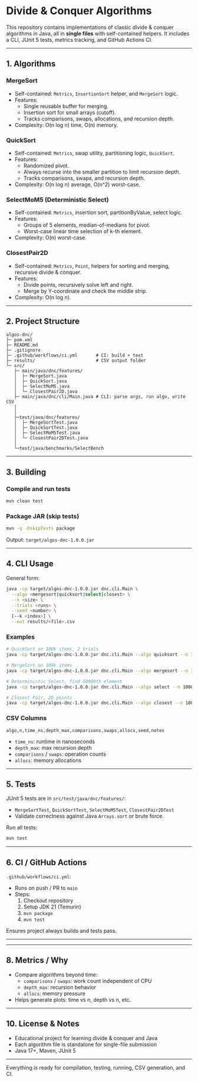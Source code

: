 # Divide & Conquer Algorithms

This repository contains implementations of classic divide & conquer algorithms in Java, all in **single files** with self-contained helpers. It includes a CLI, JUnit 5 tests, metrics tracking, and GitHub Actions CI.

---

## 1. Algorithms

### MergeSort
- Self-contained: `Metrics`, `InsertionSort` helper, and `MergeSort` logic.
- Features:
    - Single reusable buffer for merging.
    - Insertion sort for small arrays (cutoff).
    - Tracks comparisons, swaps, allocations, and recursion depth.
- Complexity: O(n log n) time, O(n) memory.

### QuickSort
- Self-contained: `Metrics`, swap utility, partitioning logic, `QuickSort`.
- Features:
    - Randomized pivot.
    - Always recurse into the smaller partition to limit recursion depth.
    - Tracks comparisons, swaps, and recursion depth.
- Complexity: O(n log n) average, O(n^2) worst-case.

### SelectMoM5 (Deterministic Select)
- Self-contained: `Metrics`, insertion sort, partitionByValue, select logic.
- Features:
    - Groups of 5 elements, median-of-medians for pivot.
    - Worst-case linear time selection of k-th element.
- Complexity: O(n) worst-case.

### ClosestPair2D
- Self-contained: `Metrics`, `Point`, helpers for sorting and merging, recursive divide & conquer.
- Features:
    - Divide points, recursively solve left and right.
    - Merge by Y-coordinate and check the middle strip.
- Complexity: O(n log n).

---

## 2. Project Structure

```
algos-dnc/
├─ pom.xml
├─ README.md
├─ .gitignore
├─ .github/workflows/ci.yml       # CI: build + test
├─ results/                       # CSV output folder
└─ src/
   ├─ main/java/dnc/features/
   │  ├─ MergeSort.java
   │  ├─ QuickSort.java
   │  ├─ SelectMoM5.java
   │  └─ ClosestPair2D.java
   ├─ main/java/dnc/cli/Main.java # CLI: parse args, run algo, write CSV
   │
   │
   ├─test/java/dnc/features/
   │  ├─ MergeSortTest.java
   │  ├─ QuickSortTest.java
   │  ├─ SelectMoM5Test.java
   │  └─ ClosestPair2DTest.java
   │
   └─test/java/benchmarks/SelectBench
```

---

## 3. Building

### Compile and run tests
```bash
mvn clean test
```

### Package JAR (skip tests)
```bash
mvn -q -DskipTests package
```
Output: `target/algos-dnc-1.0.0.jar`

---

## 4. CLI Usage

General form:
```bash
java -cp target/algos-dnc-1.0.0.jar dnc.cli.Main \
  --algo <mergesort|quicksort|select|closest> \
  --n <size> \
  --trials <runs> \
  --seed <number> \
  [--k <index>] \
  --out results/<file>.csv
```

### Examples
```bash
# QuickSort on 100k items, 2 trials
java -cp target/algos-dnc-1.0.0.jar dnc.cli.Main --algo quicksort --n 100000 --trials 2 --seed 42 --out results/qs.csv

# MergeSort on 100k items
java -cp target/algos-dnc-1.0.0.jar dnc.cli.Main --algo mergesort --n 100000 --trials 2 --seed 42 --out results/ms.csv

# Deterministic Select, find 50000th element
java -cp target/algos-dnc-1.0.0.jar dnc.cli.Main --algo select --n 100000 --k 50000 --trials 1 --seed 42 --out results/select.csv

# Closest Pair, 2D points
java -cp target/algos-dnc-1.0.0.jar dnc.cli.Main --algo closest --n 10000 --trials 1 --seed 42 --out results/closest.csv
```

### CSV Columns
`algo,n,time_ns,depth_max,comparisons,swaps,allocs,seed,notes`
- `time_ns`: runtime in nanoseconds
- `depth_max`: max recursion depth
- `comparisons` / `swaps`: operation counts
- `allocs`: memory allocations

---

## 5. Tests

JUnit 5 tests are in `src/test/java/dnc/features/`:
- `MergeSortTest`, `QuickSortTest`, `SelectMoM5Test`, `ClosestPair2DTest`
- Validate correctness against Java `Arrays.sort` or brute force.

Run all tests:
```bash
mvn test
```

---

## 6. CI / GitHub Actions

`.github/workflows/ci.yml`:
- Runs on push / PR to `main`
- Steps:
    1. Checkout repository
    2. Setup JDK 21 (Temurin)
    3. `mvn package`
    4. `mvn test`

Ensures project always builds and tests pass.

---


---

## 8. Metrics / Why

- Compare algorithms beyond time:
    - `comparisons` / `swaps`: work count independent of CPU
    - `depth_max`: recursion behavior
    - `allocs`: memory pressure
- Helps generate plots: time vs n, depth vs n, etc.

---


## 10. License & Notes

- Educational project for learning divide & conquer and Java
- Each algorithm file is standalone for single-file submission
- Java 17+, Maven, JUnit 5

---

Everything is ready for compilation, testing, running, CSV generation, and CI.

